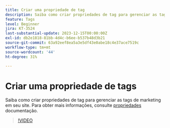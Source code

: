 ```yaml
---
title: Criar uma propriedade de tag
description: Saiba como criar propriedades de tag para gerenciar as tags de marketing em seu site.
feature: Tags
level: Beginner
jira: KT-3524
last-substantial-update: 2023-12-15T00:00:00Z
exl-id: db2e1818-81bb-4d4c-b6ee-b537b48d3b21
source-git-commit: 63a92eef8ea5a3e5df43e0abe18c4e37ace7519c
workflow-type: tm+mt
source-wordcount: '44'
ht-degree: 31%

---
```


# Criar uma propriedade de tags

Saiba como criar propriedades de tag para gerenciar as tags de marketing em seu site. Para obter mais informações, consulte [propriedades](https://experienceleague.adobe.com/docs/experience-platform/tags/admin/companies-and-properties.html) documentação.

>[!VIDEO](https://video.tv.adobe.com/v/28727/?learn=on)
